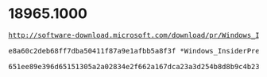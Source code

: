 # 18965.1000

<pre>
<a href="http://software-download.microsoft.com/download/pr/Windows_InsiderPreview_SDK_en-us_18965_1.iso">http://software-download.microsoft.com/download/pr/Windows_InsiderPreview_SDK_en-us_18965_1.iso</a>

e8a60c2deb68ff7dba50411f87a9e1afbb5a8f3f *Windows_InsiderPreview_SDK_en-us_18965_1.iso

651ee89e396d65151305a2a02834e2f662a167dca23a3d254b8d8b9c4b2367e5 *Windows_InsiderPreview_SDK_en-us_18965_1.iso
</pre>
